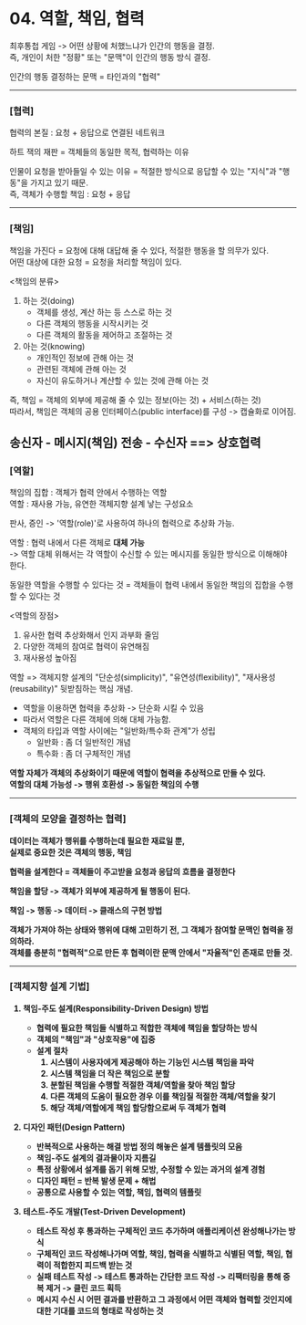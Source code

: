 # 04. 역할, 책임, 협력 #
    
    
최후통첩 게임 -> 어떤 상황에 처했느냐가 인간의 행동을 결정.  
즉, 개인이 처한 "정황" 또는 "문맥"이 인간의 행동 방식 결정.  
  
인간의 행동 결정하는 문맥 = 타인과의 "협력"  
 
 -----------------
 ### [협력] ###   
협력의 본질 : 요청 + 응답으로 연결된 네트워크  
  
하트 잭의 재판 = 객체들의 동일한 목적, 협력하는 이유  
  
인물이 요청을 받아들일 수 있는 이유 = 적절한 방식으로 응답할 수 있는 "지식"과 "행동"을 가지고 있기 때문.  
즉, 객체가 수행할 책임 : 요청 + 응답  
  
-----------------
 ### [책임] ###  
 책임을 가진다 = 요청에 대해 대답해 줄 수 있다, 적절한 행동을 할 의무가 있다.  
 어떤 대상에 대한 요청 = 요청을 처리할 책임이 있다.  
   
 <책임의 분류>
 1. 하는 것(doing)
    - 객체를 생성, 계산 하는 등 스스로 하는 것
    - 다른 객체의 행동을 시작시키는 것
    - 다른 객체의 활동을 제어하고 조절하는 것
 2. 아는 것(knowing)
    - 개인적인 정보에 관해 아는 것
    - 관련된 객체에 관해 아는 것
    - 자신이 유도하거나 계산할 수 있는 것에 관해 아는 것  
   
 즉, 책임 = 객체의 외부에 제공해 줄 수 있는 정보(아는 것) + 서비스(하는 것)  
 따라서, 책임은 객체의 공용 인터페이스(public interface)를 구성 -> 캡슐화로 이어짐.  
   
 송신자 - 메시지(책임) 전송 - 수신자  ==> 상호협력  
 -----------------
 ### [역할] ### 
 책임의 집합 : 객체가 협력 안에서 수행하는 역할  
 역할 : 재사용 가능, 유연한 객체지향 설계 낳는 구성요소  
   
 판사, 증인 -> '역할(role)'로 사용하여 하나의 협력으로 추상화 가능.  
   
 역할 : 협력 내에서 다른 객체로 <b>대체 가능</b>  
 -> 역할 대체 위해서는 각 역할이 수신할 수 있는 메시지를 동일한 방식으로 이해해야 한다.  
   
 동일한 역할을 수행할 수 있다는 것 = 객체들이 협력 내에서 동일한 책임의 집합을 수행할 수 있다는 것  
   
 <역할의 장점>
 1. 유사한 협력 추상화해서 인지 과부화 줄임
 2. 다양한 객체의 참여로 협력이 유연해짐
 3. 재사용성 높아짐  
   
 역할 => 객체지향 설계의 "단순성(simplicity)", "유연성(flexibility)", "재사용성(reusability)" 뒷받침하는 핵심 개념.  
  
- 역할을 이용하면 협력을 추상화 -> 단순화 시킬 수 있음
- 따라서 역할은 다른 객체에 의해 대체 가능함.
- 객체의 타입과 역할 사이에는 "일반화/특수화 관계"가 성립
    - 일반화 : 좀 더 일반적인 개념
    - 특수화 : 좀 더 구체적인 개념

<b>역할 자체가 객체의 추상화이기 때문에 역할이 협력을 추상적으로 만들 수 있다.<b>  
역할의 대체 가능성 -> 행위 호환성 -> 동일한 책임의 수행  
 
 -----------------
 ### [객체의 모양을 결정하는 협력] ### 
 데이터는 객체가 행위를 수행하는데 필요한 재료일 뿐,  
 실제로 중요한 것은 객체의 <b>행동, 책임</b>  
   
 협력을 설계한다 = 객체들이 주고받을 요청과 응답의 흐름을 결정한다  
   
 책임을 할당 -> 객체가 외부에 제공하게 될 행동이 된다.  
   
 책임 -> 행동 -> 데이터 -> 클래스의 구현 방법  
   
 객체가 가져야 하는 상태와 행위에 대해 고민하기 전, <b>그 객체가 참여할 문맥인 협력을 정의하라.</b>  
 객체를 충분히 "협력적"으로 만든 후 협력이란 문맥 안에서 "자율적"인 존재로 만들 것.  
 
 -----------------
 ### [객체지향 설계 기법] ### 
1. 책임-주도 설계(Responsibility-Driven Design) 방법
    - 협력에 필요한 책임들 식별하고 적합한 객체에 책임을 할당하는 방식
    - 객체의 "책임"과 "상호작용"에 집중
    - 설계 절차
        1) 시스템이 사용자에게 제공해야 하는 기능인 시스템 책임을 파악
        2) 시스템 책임을 더 작은 책임으로 분할
        3) 분할된 책임을 수행할 적절한 객체/역할을 찾아 책임 할당
        4) 다른 객체의 도움이 필요한 경우 이를 책임질 적절한 객체/역할을 찾기
        5) 해당 객체/역할에게 책임 할당함으로써 두 객체가 협력  
  
2. 디자인 패턴(Design Pattern)
    - 반복적으로 사용하는 해결 방법 정의 해놓은 설계 템플릿의 모음
    - 책임-주도 설계의 결과물이자 지름길
    - 특정 상황에서 설계를 돕기 위해 모방, 수정할 수 있는 과거의 설계 경험
    - 디자인 패턴 = 반복 발생 문제 + 해법
    - 공통으로 사용할 수 있는 역할, 책임, 협력의 템플릿
    
3. 테스트-주도 개발(Test-Driven Development)
    - 테스트 작성 후 통과하는 구체적인 코드 추가하며 애플리케이션 완성해나가는 방식
    - 구체적인 코드 작성해나가며 역할, 책임, 협력을 식별하고 식별된 역할, 책임, 협력이 적합한지 피드백 받는 것
    - 실패 테스트 작성 -> 테스트 통과하는 간단한 코드 작성 -> 리팩터링을 통해 중복 제거 -> 클린 코드 획득
    - 메시지 수신 시 어떤 결과를 반환하고 그 과정에서 어떤 객체와 협력할 것인지에 대한 기대를 코드의 형태로 작성하는 것  
  
  
